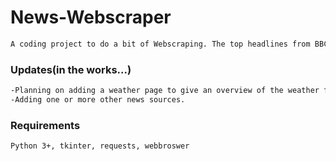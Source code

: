 # News-Webscraper
```bash
A coding project to do a bit of Webscraping. The top headlines from BBC news (www.bbc.co.uk/news) are displayed in a tkinter GUI as a hyperlink. 
```
### Updates(in the works...)
```bash  
-Planning on adding a weather page to give an overview of the weather for the day. 
-Adding one or more other news sources.
```

### Requirements 
```bash
Python 3+, tkinter, requests, webbroswer
```
